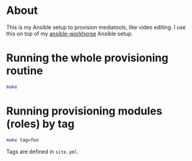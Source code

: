 # About
This is my Ansible setup to provision mediatools, like video editing.
I use this on top of my [ansible-workhorse](https://github.com/aapit/ansible-workhorse) Ansible setup.

# Running the whole provisioning routine
```bash
make
```

# Running provisioning modules (roles) by tag
```bash
make tag=foo
```

Tags are defined in `site.yml`.
